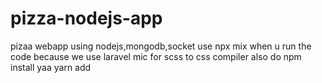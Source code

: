 # pizza-nodejs-app
pizaa webapp using nodejs,mongodb,socket 
use npx mix when u run the code  because we use laravel mic for scss to css compiler
also do npm install yaa yarn add
